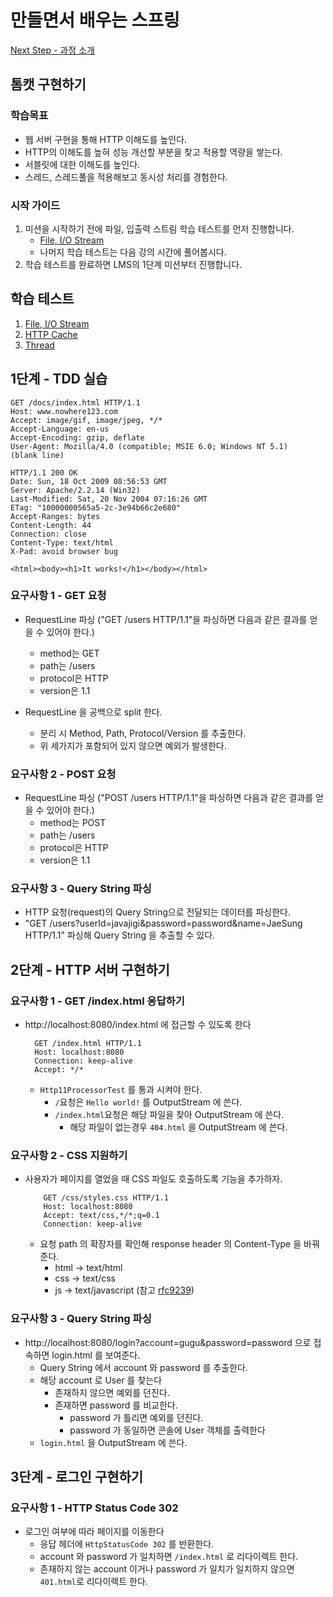 # 만들면서 배우는 스프링

[Next Step - 과정 소개](https://edu.nextstep.camp/c/4YUvqn9V)

## 톰캣 구현하기

### 학습목표

- 웹 서버 구현을 통해 HTTP 이해도를 높인다.
- HTTP의 이해도를 높혀 성능 개선할 부분을 찾고 적용할 역량을 쌓는다.
- 서블릿에 대한 이해도를 높인다.
- 스레드, 스레드풀을 적용해보고 동시성 처리를 경험한다.

### 시작 가이드

1. 미션을 시작하기 전에 파일, 입출력 스트림 학습 테스트를 먼저 진행합니다.
    - [File, I/O Stream](study/src/test/java/study)
    - 나머지 학습 테스트는 다음 강의 시간에 풀어봅시다.
2. 학습 테스트를 완료하면 LMS의 1단계 미션부터 진행합니다.

## 학습 테스트

1. [File, I/O Stream](study/src/test/java/study)
2. [HTTP Cache](study/src/test/java/cache)
3. [Thread](study/src/test/java/thread)

## 1단계 - TDD 실습

```http request
GET /docs/index.html HTTP/1.1
Host: www.nowhere123.com
Accept: image/gif, image/jpeg, */*
Accept-Language: en-us
Accept-Encoding: gzip, deflate
User-Agent: Mozilla/4.0 (compatible; MSIE 6.0; Windows NT 5.1)
(blank line)
```

```http response
HTTP/1.1 200 OK
Date: Sun, 18 Oct 2009 08:56:53 GMT
Server: Apache/2.2.14 (Win32)
Last-Modified: Sat, 20 Nov 2004 07:16:26 GMT
ETag: "10000000565a5-2c-3e94b66c2e680"
Accept-Ranges: bytes
Content-Length: 44
Connection: close
Content-Type: text/html
X-Pad: avoid browser bug
  
<html><body><h1>It works!</h1></body></html>
```

### 요구사항 1 - GET 요청

- RequestLine 파싱 ("GET /users HTTP/1.1"을 파싱하면 다음과 같은 결과를 얻을 수 있어야 한다.)
    - method는 GET
    - path는 /users
    - protocol은 HTTP
    - version은 1.1

- RequestLine 을 공백으로 split 한다.
    - 분리 시 Method, Path, Protocol/Version 를 추출한다.
    - 위 세가지가 포함되어 있지 않으면 예외가 발생한다.

### 요구사항 2 - POST 요청

- RequestLine 파싱 ("POST /users HTTP/1.1"을 파싱하면 다음과 같은 결과를 얻을 수 있어야 한다.)
    - method는 POST
    - path는 /users
    - protocol은 HTTP
    - version은 1.1

### 요구사항 3 - Query String 파싱

- HTTP 요청(request)의 Query String으로 전달되는 데이터를 파싱한다.
- "GET /users?userId=javajigi&password=password&name=JaeSung HTTP/1.1" 파싱해 Query String 을 추출할 수 있다.

## 2단계 - HTTP 서버 구현하기

### 요구사항 1 - GET /index.html 응답하기

- http://localhost:8080/index.html 에 접근할 수 있도록 한다
    ```http request
      GET /index.html HTTP/1.1
      Host: localhost:8080
      Connection: keep-alive
      Accept: */*
    ```
    - `Http11ProcessorTest` 를 통과 시켜야 한다.
        - `/`요청은 `Hello world!` 를 OutputStream 에 쓴다.
        - `/index.html`요청은 해당 파일을 찾아 OutputStream 에 쓴다.
            - 해당 파일이 없는경우 `404.html` 을 OutputStream 에 쓴다.

### 요구사항 2 - CSS 지원하기

- 사용자가 페이지를 열었을 때 CSS 파일도 호출하도록 기능을 추가하자.
    ```http request
        GET /css/styles.css HTTP/1.1
        Host: localhost:8080
        Accept: text/css,*/*;q=0.1
        Connection: keep-alive
    ```
    - 요청 path 의 확장자를 확인해 response header 의 Content-Type 을 바꿔준다.
        - html -> text/html
        - css -> text/css
        - js -> text/javascript (참고 [rfc9239](https://www.rfc-editor.org/rfc/rfc9239))

### 요구사항 3 - Query String 파싱

- http://localhost:8080/login?account=gugu&password=password 으로 접속하면 login.html 를 보여준다.
    - Query String 에서 account 와 password 를 추출한다.
    - 해당 account 로 User 를 찾는다
        - 존재하지 않으면 예외를 던진다.
        - 존재하면 password 를 비교한다.
            - password 가 틀리면 예외를 던진다.
            - password 가 동일하면 콘솔에 User 객체를 출력한다
    - `login.html` 을 OutputStream 에 쓴다.

## 3단계 - 로그인 구현하기

### 요구사항 1 - HTTP Status Code 302

- 로그인 여부에 따라 페이지를 이동한다
    - 응답 헤더에 `HttpStatusCode 302` 를 반환한다.
    - account 와 password 가 일치하면 `/index.html` 로 리다이렉트 한다.
    - 존재하지 않는 account 이거나 password 가 일치가 일치하지 않으면 `401.html`로 리다이렉트 한다.

